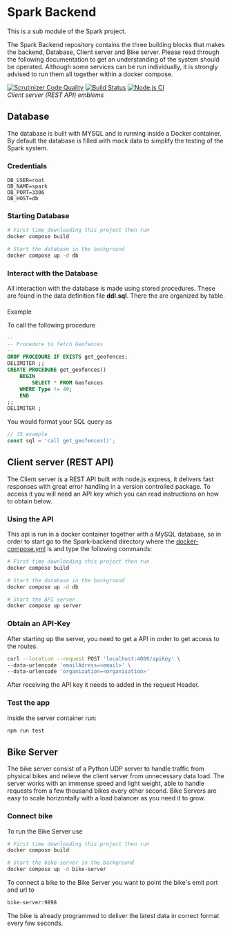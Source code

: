 # Spark Backend
This is a sub module of the Spark project.

The Spark Backend repository contains the three building blocks that makes the backend, Database, Client server and Bike server. Please read through the following documentation to get an understanding of the system should be operated. Although some services can be run individually, it is strongly advised to run them all together within a docker compose.

[![Scrutinizer Code Quality](https://scrutinizer-ci.com/g/Spark-Vteam/Spark-API-backend/badges/quality-score.png?b=main)](https://scrutinizer-ci.com/g/Spark-Vteam/Spark-API-backend/?branch=main)
[![Build Status](https://scrutinizer-ci.com/g/Spark-Vteam/Spark-API-backend/badges/build.png?b=main)](https://scrutinizer-ci.com/g/Spark-Vteam/Spark-API-backend/build-status/main)
[![Node.js CI](https://github.com/Spark-Vteam/Spark-API-backend/actions/workflows/node.js.yml/badge.svg)](https://github.com/Spark-Vteam/Spark-API-backend/actions/workflows/node.js.yml)<br>
*Client server (REST API) emblems*

## Database

The database is built with MYSQL and is running inside a Docker container. By default the database is filled with mock data to simplify the testing of the Spark system.

### Credentials

```
DB_USER=root
DB_NAME=spark
DB_PORT=3306
DB_HOST=db
```

### Starting Database

```bash
# First time downloading this project then run
docker compose build

# Start the database in the background
docker compose up -d db
```

### Interact with the Database

All interaction with the database is made using stored procedures.
These are found in the data definition file **ddl.sql**. There the are organized by table.

####

Example

To call the following procedure
```sql
--
-- Procedure to fetch Geofences
--
DROP PROCEDURE IF EXISTS get_geofences;
DELIMITER ;;
CREATE PROCEDURE get_geofences()
	BEGIN
		SELECT * FROM Geofences
    WHERE Type != 40;
	END
;;
DELIMITER ;
```
You would format your SQL query as
```js
// JS example
const sql = 'call get_geofences()';
```

## Client server (REST API)

The Client server is a REST API built with node.js express, it delivers fast responses with great error handling in a version controlled package. To access it you will need an API key which you can read instructions on how to obtain below.

### Using the API

This api is run in a docker container together with a MySQL database, so in order to start go to the Spark-backend directory where the [docker-compose.yml](https://github.com/Spark-Vteam/Spark-API-backend/blob/main/docker-compose.yml) is
 and type the following commands:

```bash
# First time downloading this project then run
docker compose build

# Start the database in the background
docker compose up -d db

# Start the API server
docker compose up server
```

### Obtain an API-Key

After starting up the server, you need to get a API in order to get access to the routes. 

```bash
curl --location --request POST 'localhost:4000/apiKey' \
--data-urlencode 'emailAdress=<email>' \
--data-urlencode 'organization=<organisation>'
```
After receiving the API key it needs to added in the request Header.

### Test the app

Inside the server container run:

```bash
npm run test
```

## Bike Server

The bike server consist of a Python UDP server to handle traffic from physical bikes and relieve the client server from unnecessary data load. The server works with an immense speed and light weight, able to handle requests from a few thousand bikes every other second. Bike Servers are easy to scale horizontally with a load balancer as you need it to grow.

### Connect bike

To run the Bike Server use
```bash
# First time downloading this project then run
docker compose build

# Start the bike server in the background
docker compose up -d bike-server
```

To connect a bike to the Bike Server you want to point the bike's emit port and url to
```bash
bike-server:9898
```
The bike is already programmed to deliver the latest data in correct format every few seconds.


